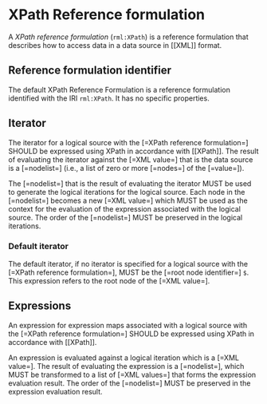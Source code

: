 # XPath Reference formulation

A <dfn>XPath reference formulation</dfn> (`rml:XPath`) is a <a data-cite="RML-Core#dfn-reference-formulation">reference formulation</a> that describes how to access data in a <a data-cite="RML-Core#dfn-data-source">data source</a> in [[XML]] format.

## Reference formulation identifier

The default XPath Reference Formulation is a <a data-cite="RML-Core#dfn-reference-formulation">reference formulation</a> identified with the IRI `rml:XPath`. It has no specific properties.

## Iterator

The <a data-cite="RML-Core#dfn-iterator">iterator</a> for a <a data-cite="RML-Core#dfn-logical-source">logical source</a> with the [=XPath reference formulation=] SHOULD be expressed using XPath in accordance with [[XPath]].
The result of evaluating the <a data-cite="RML-Core#dfn-iterator">iterator</a> against the [=XML value=] that is the <a data-cite="RML-Core#dfn-data-source">data source</a> is a [=nodelist=] (i.e., a list of zero or more [=nodes=] of the [=value=]).

The [=nodelist=] that is the result of evaluating the <a data-cite="RML-Core#dfn-iterator">iterator</a> MUST be used to generate the <a data-cite="RML-Core#dfn-logical-iteration">logical iterations</a> for the <a data-cite="RML-Core#dfn-logical-source">logical source</a>. Each node in the [=nodelist=] becomes a new [=XML value=] which MUST be used as the context for the evaluation of the <a data-cite="RML-Core#dfn-expression">expression</a> associated with the <a data-cite="RML-Core#dfn-logical-source">logical source</a>. The order of the [=nodelist=] MUST be preserved in the logical iterations.

### Default iterator

The <a data-cite="RML-Core#dfn-default-iterator">default iterator</a>, if no <a data-cite="RML-Core#dfn-iterator">iterator</a> is specified for a <a data-cite="RML-Core#dfn-logical-source">logical source</a> with the [=XPath reference formulation=], MUST be the [=root node identifier=] `$`. This expression refers to the root node of the [=XML value=].

## Expressions

An <a data-cite="RML-Core#dfn-expression">expression</a> for <a data-cite="RML-Core#dfn-expression-map">expression maps</a> associated with a <a data-cite="RML-Core#dfn-logical-source">logical source</a> with the [=XPath reference formulation=] SHOULD be expressed using XPath in accordance with [[XPath]].

An <a data-cite="RML-Core#dfn-expression">expression</a> is evaluated against a <a data-cite="RML-Core#dfn-logical-iteration">logical iteration</a> which is a [=XML value=].
The result of evaluating the <a data-cite="RML-Core#dfn-expression">expression</a> is a [=nodelist=], which MUST be transformed to a list of [=XML values=] that forms the <a data-cite="RML-Core#dfn-expression-evaluation-result">expression evaluation result</a>. The order of the [=nodelist=] MUST be preserved in the <a data-cite="RML-Core#dfn-expression-evaluation-result">expression evaluation result</a>.
